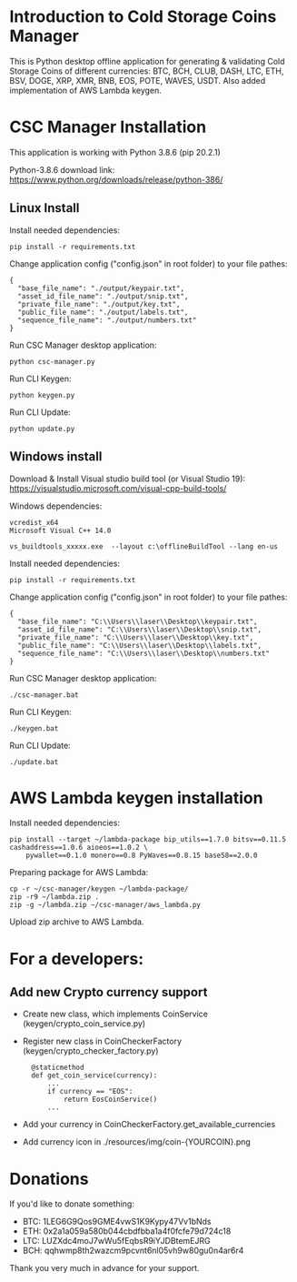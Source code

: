 # Introduction to Cold Storage Coins Manager

This is Python desktop offline application for generating & validating Cold Storage Coins of different currencies: BTC, BCH, CLUB, DASH, LTC, ETH, BSV, DOGE, XRP, XMR, BNB, EOS, POTE, WAVES, USDT. Also added implementation of AWS Lambda keygen.

# CSC Manager Installation

This application is working with Python 3.8.6 (pip 20.2.1)

Python-3.8.6 download link: https://www.python.org/downloads/release/python-386/

## Linux Install

Install needed dependencies:

    pip install -r requirements.txt
    
Change application config ("config.json" in root folder) to your file pathes:
    
    {
      "base_file_name": "./output/keypair.txt",
      "asset_id_file_name": "./output/snip.txt",
      "private_file_name": "./output/key.txt",
      "public_file_name": "./output/labels.txt",
      "sequence_file_name": "./output/numbers.txt"
    }
    
Run CSC Manager desktop application:

    python csc-manager.py
    
Run CLI Keygen:

    python keygen.py
    
Run CLI Update:

    python update.py
    
## Windows install

Download & Install Visual studio build tool (or Visual Studio 19): https://visualstudio.microsoft.com/visual-cpp-build-tools/

Windows dependencies:
    
    vcredist_x64
    Microsoft Visual C++ 14.0

    vs_buildtools_xxxxx.exe  --layout c:\offlineBuildTool --lang en-us
    
Install needed dependencies:

    pip install -r requirements.txt
    
Change application config ("config.json" in root folder) to your file pathes:

    {
      "base_file_name": "C:\\Users\\laser\\Desktop\\keypair.txt",
      "asset_id_file_name": "C:\\Users\\laser\\Desktop\\snip.txt",
      "private_file_name": "C:\\Users\\laser\\Desktop\\key.txt",
      "public_file_name": "C:\\Users\\laser\\Desktop\\labels.txt",
      "sequence_file_name": "C:\\Users\\laser\\Desktop\\numbers.txt"
    }
    
Run CSC Manager desktop application:

    ./csc-manager.bat
    
Run CLI Keygen:

    ./keygen.bat
    
Run CLI Update:

    ./update.bat

# AWS Lambda keygen installation
    
Install needed dependencies:
    
    pip install --target ~/lambda-package bip_utils==1.7.0 bitsv==0.11.5 cashaddress==1.0.6 aioeos==1.0.2 \
        pywallet==0.1.0 monero==0.8 PyWaves==0.8.15 base58==2.0.0
        
Preparing package for AWS Lambda:

    cp -r ~/csc-manager/keygen ~/lambda-package/
    zip -r9 ~/lambda.zip .
    zip -g ~/lambda.zip ~/csc-manager/aws_lambda.py
    
Upload zip archive to AWS Lambda.

# For a developers:

## Add new Crypto currency support
    
* Create new class, which implements CoinService (keygen/crypto_coin_service.py)
* Register new class in CoinCheckerFactory (keygen/crypto_checker_factory.py)

        @staticmethod
        def get_coin_service(currency):
            ...
            if currency == "EOS":
                return EosCoinService() 
            ...
* Add your currency in CoinCheckerFactory.get_available_currencies
* Add currency icon in ./resources/img/coin-{YOURCOIN}.png
    
# Donations

If you'd like to donate something:

* BTC: 1LEG6G9Qos9GME4vwS1K9Kypy47Vv1bNds
* ETH: 0x2a1a059a580b044cbdfbba1a4f0fcfe79d724c18
* LTC: LUZXdc4moJ7wWu5fEqbsR9iYJDBtemEJRG
* BCH: qqhwmp8th2wazcm9pcvnt6nl05vh9w80gu0n4ar6r4

Thank you very much in advance for your support.

